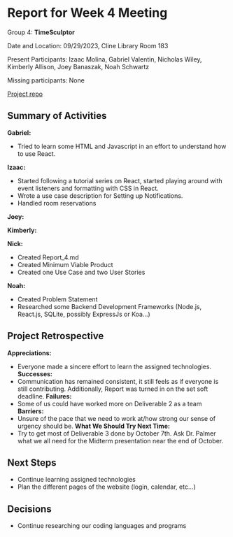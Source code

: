 # Report for Week 4 Meeting

Group 4: **TimeSculptor**

Date and Location: 09/29/2023, Cline Library Room 183

Present Participants: Izaac Molina, Gabriel Valentin, Nicholas Wiley, Kimberly Allison, Joey Banaszak, Noah Schwartz

Missing participants: None

[Project repo](https://github.com/nickw409/TimeSculptor)

## **Summary of Activities**

**Gabriel:**
- Tried to learn some HTML and Javascript in an effort to understand how to use React.

**Izaac:**

- Started following a tutorial series on React, started playing around with event listeners and formatting with CSS in React.
- Wrote a use case description for Setting up Notifications.
- Handled room reservations

**Joey:**

**Kimberly:**

**Nick:**

- Created Report_4.md
- Created Minimum Viable Product
- Created one Use Case and two User Stories

**Noah:**

- Created Problem Statement
- Researched some Backend Development Frameworks (Node.js, React.js, SQLite, possibly ExpressJs or Koa...)

## **Project Retrospective**

**Appreciations:**
- Everyone made a sincere effort to learn the assigned technologies.
**Successes:**
- Communication has remained consistent, it still feels as if everyone is still contributing. Additionally, Report was turned in on the set soft deadline.
**Failures:**
- Some of us could have worked more on Deliverable 2 as a team
**Barriers:**
- Unsure of the pace that we need to work at/how strong our sense of urgency should be.
**What We Should Try Next Time:**
- Try to get most of Deliverable 3 done by October 7th. Ask Dr. Palmer what we all need for the Midterm presentation near the end of October.
## **Next Steps**
- Continue learning assigned technologies
- Plan the different pages of the website (login, calendar, etc...)
## **Decisions**
- Continue researching our coding languages and programs

